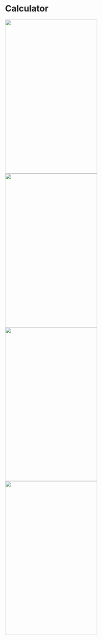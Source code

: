 # Calculator

<img width=300 height=500 src="https://user-images.githubusercontent.com/75259953/129383364-15bcd650-0965-4a46-86d9-46ffb61cc677.png" />
<img width=300 height=500 src="https://user-images.githubusercontent.com/75259953/129383374-516744c4-022a-48d5-8dc8-3bf2d135ac7e.png" />
<img width=300 height=500 src="https://user-images.githubusercontent.com/75259953/129383385-de2dc2a4-a6f0-4f43-92b9-82228b59baf0.png" />
<img width=300 height=500 src="https://user-images.githubusercontent.com/75259953/129383389-194fe20e-0237-412d-a564-9b02b691ec91.png" />
